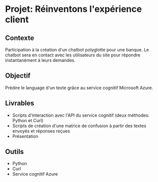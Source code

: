 # Projet: Réinventons l'expérience client

## Contexte
Participation à la création d'un chatbot polyglotte pour une banque.
Le chatbot sera en contact avec les utilisateurs du site pour répondre instantanément à leurs demandes.

## Objectif
Prédire le language d'un texte grâce au service cognitif Microsoft Azure.

## Livrables
- Scripts d'interaction avec l'API du service cognitif (deux méthodes: Python et Curl)
- Scripts de création d'une matrice de confusion à partir des textes envoyés et réponses reçues
- Présentation

## Outils
- Python
- Curl
- Service cognitif Azure
